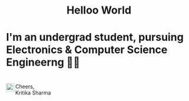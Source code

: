 <!--### Hi there 👋 

<!--
**kritika243/kritika243** is a ✨ _special_ ✨ repository because its `README.md` (this file) appears on your GitHub profile.

Here are some ideas to get you started:

- 🔭 I’m currently working on ...
- 🌱 I’m currently learning ...
- 👯 I’m looking to collaborate on ...
- 🤔 I’m looking for help with ...
- 💬 Ask me about ...
- 📫 How to reach me: ...
- 😄 Pronouns: ...
- ⚡ Fun fact: ...
-->
<h1 align="center">Helloo World </h1>

# I'm an undergrad student, pursuing Electronics & Computer Science Engineerng 👩‍💻

# <a href="https://linkedin.com/in/kritika243">
  <img align="left" alt="Akshay Saini - LinkedIn" width="22px" src="https://cdn.jsdelivr.net/npm/simple-icons@v3/icons/linkedin.svg"/>
</a>

Cheers,  
Kritika Sharma 



